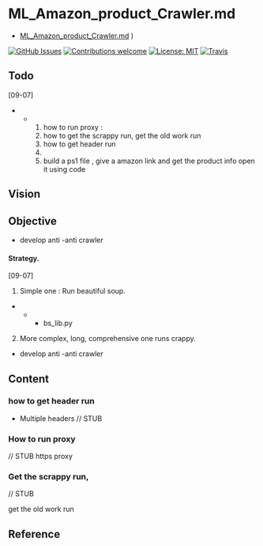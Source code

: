 # ML_Amazon_product_Crawler.md

- [ML_Amazon_product_Crawler.md](file:///C:/Local/Work/ML_Name/Note/ML_Amazon_product/ML_Amazon_product_Crawler.md) )

[![GitHub Issues](https://img.shields.io/github/issues/zalandoresearch/flair.svg)](https://github.com/zalandoresearch/flair/issues)
[![Contributions welcome](https://img.shields.io/badge/contributions-welcome-brightgreen.svg)](CONTRIBUTING.md)
[![License: MIT](https://img.shields.io/badge/License-MIT-brightgreen.svg)](https://opensource.org/licenses/MIT)
[![Travis](https://img.shields.io/travis/zalandoresearch/flair.svg)](https://travis-ci.org/zalandoresearch/flair)

## Todo

[09-07]

- - 1.  how to run proxy :
    2.  how to get the scrappy run, get the old work run
    3.  how to get header run
    4.
    5.  build a ps1 file , give a amazon link and get the product info open it using code

## Vision

## Objective

- develop anti -anti crawler

#### Strategy.

[09-07]

1. Simple one : Run beautiful soup.

- - - bs_lib.py

2. More complex, long, comprehensive one runs crappy.

- develop anti -anti crawler

## Content

### how to get header run

- Multiple headers
  // STUB

### How to run proxy

// STUB
https proxy

### Get the scrappy run,

// STUB

get the old work run

## Reference
